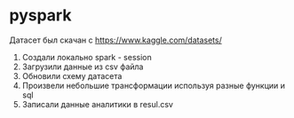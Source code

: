 # pyspark
Датасет был скачан с https://www.kaggle.com/datasets/
1) Создали локально spark - session
2) Загрузили данные из csv файла
3) Обновили схему датасета
4) Произвели небольшие трансформации используя разные функции и sql 
5) Записали данные аналитики в resul.csv

